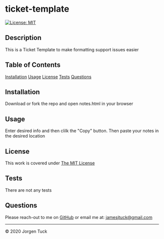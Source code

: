# ticket-template
[![License: MIT](https://img.shields.io/badge/License-MIT-yellow.svg)](https://opensource.org/licenses/MIT)
## Description

This is a Ticket Template to make formatting support issues easier

## Table of Contents

[Installation](#Installation)
[Usage](#Usage)
[License](#License)
[Tests](#Tests)
[Questions](#Questions)

## Installation

Download or fork the repo and open notes.html in your browser

## Usage

Enter desired info and then clilk the "Copy" button. Then paste your notes in the desired location

## License

This work is covered under [The MIT License](https://opensource.org/licenses/MIT)

## Tests

There are not any tests


## Questions

Please reach-out to me on [GitHub](http://www.github.com/jamesjtuckbc) or email me at: [jamesjtuck@gmail.com](mailto:jamesjtuck@gmail.com)

---
© 2020 Jorgen Tuck
